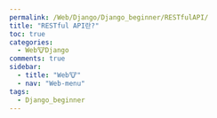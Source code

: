 ```yaml
---
permalink: /Web/Django/Django_beginner/RESTfulAPI/
title: "RESTful API란?"
toc: true
categories:
  - Web🐮Django
comments: true
sidebar:
  - title: "Web🐮"
  - nav: "Web-menu"
tags:
  - Django_beginner
---
```

